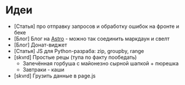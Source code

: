 
# Идеи

- [Статья] про отправку запросов и обработку ошибок на фронте и беке
- [Блог] Блог на [Astro](https://astro.build/) - можно так соединить маркдаун и свелт
- [Блог] Донат-виджет
- [Статья] JS для Python-разраба: zip, groupby, range
- [skvrd] Простые рецы (тупа по факту пообедать)
	- Запечённая горбуша с майонезно сырной шапкой + пюрешка
	- Завтраки - каши
- [skvrd] Грузить данные в page.js
